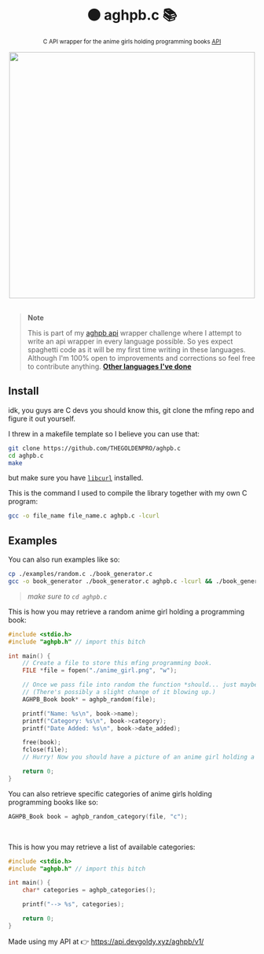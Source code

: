 <div align="center">

  # ⚫ aghpb.c 📚
  <sub>C API wrapper for the anime girls holding programming books [API](https://api.devgoldy.xyz/aghpb/v1/docs)</sub>

</div>

<div align="center">

  <img src="./assets/book_1.png" width="500px">

</div>

<br>

> **Note**
> 
> This is part of my [aghpb api](https://github.com/THEGOLDENPRO/aghpb_api) wrapper challenge where I attempt to write an api wrapper in every language possible. So yes expect spaghetti code as it will be my first time writing in these languages. Although I'm 100% open to improvements and corrections so feel free to contribute anything.
> **[Other languages I've done](https://github.com/THEGOLDENPRO/aghpb_api#-api-wrappers)**

## Install
idk, you guys are C devs you should know this, git clone the mfing repo and figure it out yourself.

I threw in a makefile template so I believe you can use that:
```sh
git clone https://github.com/THEGOLDENPRO/aghpb.c
cd aghpb.c
make
```
but make sure you have [``libcurl``](https://curl.se/libcurl/c/) installed.

This is the command I used to compile the library together with my own C program:
```sh
gcc -o file_name file_name.c aghpb.c -lcurl
```

## Examples
You can also run examples like so: 
```sh
cp ./examples/random.c ./book_generator.c
gcc -o book_generator ./book_generator.c aghpb.c -lcurl && ./book_generator
```
> *make sure to ``cd aghpb.c``*

This is how you may retrieve a random anime girl holding a programming book:
```c
#include <stdio.h>
#include "aghpb.h" // import this bitch

int main() {
    // Create a file to store this mfing programming book.
    FILE *file = fopen("./anime_girl.png", "w");

    // Once we pass file into random the function *should... just maybe...* write to it. 
    // (There's possibly a slight change of it blowing up.)
    AGHPB_Book book* = aghpb_random(file);

    printf("Name: %s\n", book->name);
    printf("Category: %s\n", book->category);
    printf("Date Added: %s\n", book->date_added);

    free(book);
    fclose(file);
    // Hurry! Now you should have a picture of an anime girl holding a programming book (please kill me it's 1AM rn and I'M GOING INSANE FROM WRITING C CODE!!! AHHHHHHHHHHH)

    return 0;
}
```
You can also retrieve specific categories of anime girls holding programming books like so:
```c
AGHPB_Book book = aghpb_random_category(file, "c");
```

<br>

This is how you may retrieve a list of available categories:
```c
#include <stdio.h>
#include "aghpb.h" // import this bitch

int main() {
    char* categories = aghpb_categories();

    printf("--> %s", categories);

    return 0;
}
```

Made using my API at 👉 https://api.devgoldy.xyz/aghpb/v1/
